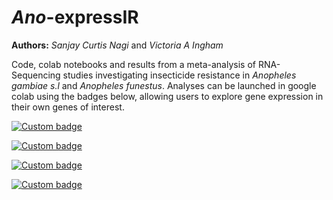 # *Ano*-expressIR

**Authors:**
*Sanjay Curtis Nagi* and *Victoria A Ingham*

Code, colab notebooks and results from a meta-analysis of RNA-Sequencing studies investigating insecticide resistance in *Anopheles gambiae s.l* and *Anopheles funestus*. Analyses can be launched in google colab using the badges below, allowing users to explore gene expression in their own genes of interest.


[![Custom badge](https://img.shields.io/endpoint?color=gold&logo=Google%20Colab&url=https%3A%2F%2Fraw.githubusercontent.com%2Fsanjaynagi%2Frna-seq-meta%2Fmain%2Fgraphics%2Fbadge-expression.json)](https://colab.research.google.com/github/sanjaynagi/rna-seq-meta/blob/main/workflow/notebooks/plot-gene-expression.ipynb)   

[![Custom badge](https://img.shields.io/endpoint?color=turqoise&logo=Google%20Colab&url=https%3A%2F%2Fraw.githubusercontent.com%2Fsanjaynagi%2Frna-seq-meta%2Fmain%2Fgraphics%2Fbadge-families.json)](https://colab.research.google.com/github/sanjaynagi/rna-seq-meta/blob/main/workflow/notebooks/plot-families-expression.ipynb)  

[![Custom badge](https://img.shields.io/endpoint?color=black&logo=Google%20Colab&url=https%3A%2F%2Fraw.githubusercontent.com%2Fsanjaynagi%2Frna-seq-meta%2Fmain%2Fgraphics%2Fbadge-candidates.json)](https://colab.research.google.com/github/sanjaynagi/rna-seq-meta/blob/main/workflow/notebooks/expression-candidates.ipynb)  

[![Custom badge](https://img.shields.io/endpoint?color=skyblue&logo=Google%20Colab&url=https%3A%2F%2Fraw.githubusercontent.com%2Fsanjaynagi%2Frna-seq-meta%2Fmain%2Fgraphics%2Fbadge-enrichment.json)](https://colab.research.google.com/github/sanjaynagi/rna-seq-meta/blob/main/workflow/notebooks/enrichment.ipynb)  
